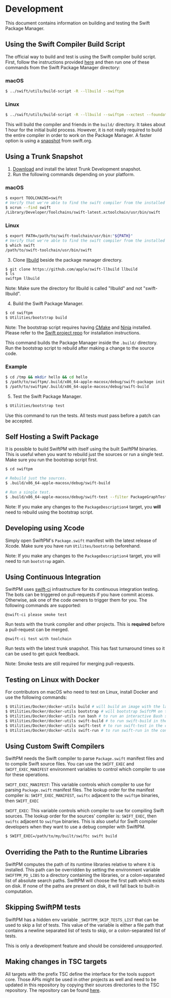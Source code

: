 # Development

This document contains information on building and testing the Swift Package Manager.

## Using the Swift Compiler Build Script

The official way to build and test is using the Swift compiler build script.
First, follow the instructions provided
[here](https://github.com/apple/swift/blob/master/README.md#getting-started) and
then run one of these commands from the Swift Package Manager directory:

### macOS

```sh
$ ../swift/utils/build-script -R --llbuild --swiftpm
```

### Linux

```sh
$ ../swift/utils/build-script -R --llbuild --swiftpm --xctest --foundation --libdispatch
```

This will build the compiler and friends in the `build/` directory. It takes about 1
hour for the initial build process. However, it is not really required to build
the entire compiler in order to work on the Package Manager. A faster option is
using a [snapshot](https://swift.org/download/#releases) from swift.org.

## Using a Trunk Snapshot

1. [Download](https://swift.org/download/#snapshots) and install the latest Trunk Development snapshot.
2. Run the following commands depending on your platform.

### macOS

```sh
$ export TOOLCHAINS=swift
# Verify that we're able to find the swift compiler from the installed toolchain.
$ xcrun --find swift
/Library/Developer/Toolchains/swift-latest.xctoolchain/usr/bin/swift
```

### Linux

```sh
$ export PATH=/path/to/swift-toolchain/usr/bin:"${PATH}"
# Verify that we're able to find the swift compiler from the installed toolchain.
$ which swift
/path/to/swift-toolchain/usr/bin/swift
```

3. Clone [llbuild](https://github.com/apple/swift-llbuild) beside the package manager directory.

```sh
$ git clone https://github.com/apple/swift-llbuild llbuild
$ ls
swiftpm llbuild
```

Note: Make sure the directory for llbuild is called "llbuild" and not
    "swift-llbuild".

4. Build the Swift Package Manager.

```sh
$ cd swiftpm
$ Utilities/bootstrap build
```

 Note: The bootstrap script requires having [CMake](https://cmake.org/) and [Ninja](https://ninja-build.org/) installed. Please refer to the [Swift project repo](https://github.com/apple/swift/blob/master/README.md#macos) for installation instructions.

This command builds the Package Manager inside the `.build/` directory.
    Run the bootstrap script to rebuild after making a change to the source
    code.

### Example

```sh
$ cd /tmp && mkdir hello && cd hello
$ /path/to/swiftpm/.build/x86_64-apple-macosx/debug/swift-package init
$ /path/to/swiftpm/.build/x86_64-apple-macosx/debug/swift-build
```

5. Test the Swift Package Manager.

```sh
$ Utilities/bootstrap test
```

Use this command to run the tests. All tests must pass before a patch can be accepted.

## Self Hosting a Swift Package

It is possible to build SwiftPM with itself using the built SwiftPM
 binaries. This is useful when you want to rebuild just the
sources or run a single test. Make sure you run the bootstrap script first.

```sh
$ cd swiftpm

# Rebuild just the sources.
$ .build/x86_64-apple-macosx/debug/swift-build

# Run a single test.
$ .build/x86_64-apple-macosx/debug/swift-test --filter PackageGraphTests.DependencyResolverTests/testBasics
```

Note: If you make any changes to the `PackageDescription4` target, you **will**
need to rebuild using the bootstrap script.

## Developing using Xcode

Simply open SwiftPM's `Package.swift` manifest with the latest release of Xcode.
Make sure you have run `Utilites/bootstrap` beforehand.

Note: If you make any changes to the `PackageDescription4` target, you will need
to run `bootstrap` again.

## Using Continuous Integration

SwiftPM uses [swift-ci](https://ci.swift.org) infrastructure for its continuous integration testing. The
bots can be triggered on pull-requests if you have commit access. Otherwise, ask
one of the code owners to trigger them for you. The following commands are supported:

    @swift-ci please smoke test

Run tests with the trunk compiler and other projects. This is **required** before
a pull-request can be merged.

    @swift-ci test with toolchain

Run tests with the latest trunk snapshot. This has fast turnaround times so it can
be used to get quick feedback.

Note: Smoke tests are still required for merging pull-requests.

## Testing on Linux with Docker

For contributors on macOS who need to test on Linux, install Docker and use the
following commands:

```sh
$ Utilities/Docker/docker-utils build # will build an image with the latest Swift snapshot
$ Utilities/Docker/docker-utils bootstrap # will bootstrap SwiftPM on the Linux container
$ Utilities/Docker/docker-utils run bash # to run an interactive Bash shell in the container
$ Utilities/Docker/docker-utils swift-build # to run swift-build in the container
$ Utilities/Docker/docker-utils swift-test # to run swift-test in the container
$ Utilities/Docker/docker-utils swift-run # to run swift-run in the container
```

## Using Custom Swift Compilers

SwiftPM needs the Swift compiler to parse `Package.swift` manifest files and to
compile Swift source files. You can use the `SWIFT_EXEC` and `SWIFT_EXEC_MANIFEST`
environment variables to control which compiler to use for these operations.

`SWIFT_EXEC_MANIFEST`: This variable controls which compiler to use for parsing
`Package.swift` manifest files. The lookup order for the manifest compiler is:
`SWIFT_EXEC_MANIFEST`, `swiftc` adjacent to the `swiftpm` binaries, then `SWIFT_EXEC`

`SWIFT_EXEC`: This variable controls which compiler to use for compiling Swift
sources. The lookup order for the sources' compiler is: `SWIFT_EXEC`, then `swiftc` adjacent
to `swiftpm` binaries. This is also useful for Swift compiler developers when they
want to use a debug compiler with SwiftPM.

```sh
$ SWIFT_EXEC=/path/to/my/built/swiftc swift build
```

## Overriding the Path to the Runtime Libraries

SwiftPM computes the path of its runtime libraries relative to where it is
installed. This path can be overridden by setting the environment variable
`SWIFTPM_PD_LIBS` to a directory containing the libraries, or a colon-separated list of
absolute search paths. SwiftPM will choose the first
path which exists on disk. If none of the paths are present on disk, it will fall
back to built-in computation.

## Skipping SwiftPM tests

SwiftPM has a hidden env variable `_SWIFTPM_SKIP_TESTS_LIST` that can be used
to skip a list of tests. This value of the variable is either a file path that contains a
newline separated list of tests to skip, or a colon-separated list of tests.

This is only a development feature and should be considered _unsupported_.

## Making changes in TSC targets

All targets with the prefix TSC define the interface for the tools support core. Those APIs might be used in other projects as well and need to be updated in this repository by copying their sources directories to the TSC repository. The repository can be found [here](https://github.com/apple/swift-tools-support-core).
